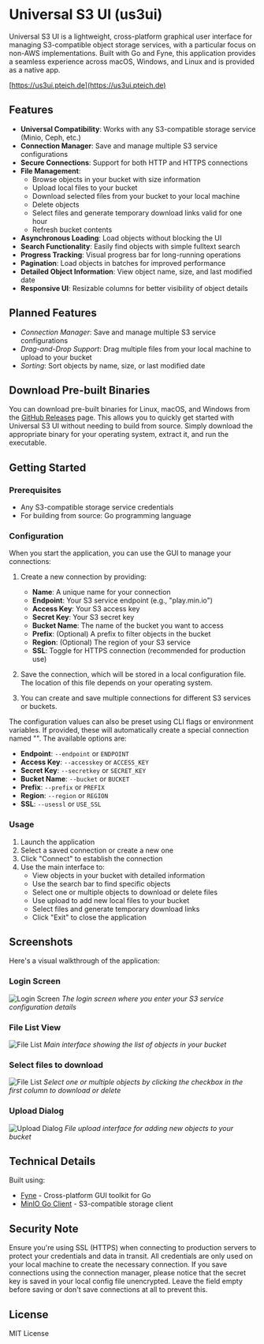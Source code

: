 # Universal S3 UI (us3ui)

Universal S3 UI is a lightweight, cross-platform graphical user interface for managing S3-compatible object storage services, with a particular focus on non-AWS implementations. 
Built with Go and Fyne, this application provides a seamless experience across macOS, Windows, and Linux and is provided as a native app.

[https://us3ui.pteich.de](https://us3ui.pteich.de)

## Features

- **Universal Compatibility**: Works with any S3-compatible storage service (Minio, Ceph, etc.)
- **Connection Manager**: Save and manage multiple S3 service configurations
- **Secure Connections**: Support for both HTTP and HTTPS connections
- **File Management**:
    - Browse objects in your bucket with size information
    - Upload local files to your bucket
    - Download selected files from your bucket to your local machine
    - Delete objects
    - Select files and generate temporary download links valid for one hour
    - Refresh bucket contents
- **Asynchronous Loading**: Load objects without blocking the UI
- **Search Functionality**: Easily find objects with simple fulltext search
- **Progress Tracking**: Visual progress bar for long-running operations
- **Pagination**: Load objects in batches for improved performance
- **Detailed Object Information**: View object name, size, and last modified date
- **Responsive UI**: Resizable columns for better visibility of object details

## Planned Features

- *Connection Manager*: Save and manage multiple S3 service configurations
- *Drag-and-Drop Support*: Drag multiple files from your local machine to upload to your bucket
- *Sorting*: Sort objects by name, size, or last modified date

## Download Pre-built Binaries

You can download pre-built binaries for Linux, macOS, and Windows from the [GitHub Releases](https://github.com/pteich/us3ui/releases) page. This allows you to quickly get started with Universal S3 UI without needing to build from source. Simply download the appropriate binary for your operating system, extract it, and run the executable.

## Getting Started

### Prerequisites

- Any S3-compatible storage service credentials
- For building from source: Go programming language

### Configuration

When you start the application, you can use the GUI to manage your connections:

1. Create a new connection by providing:
    - **Name**: A unique name for your connection
    - **Endpoint**: Your S3 service endpoint (e.g., "play.min.io")
    - **Access Key**: Your S3 access key
    - **Secret Key**: Your S3 secret key
    - **Bucket Name**: The name of the bucket you want to access
    - **Prefix**: (Optional) A prefix to filter objects in the bucket
    - **Region**: (Optional) The region of your S3 service
    - **SSL**: Toggle for HTTPS connection (recommended for production use)

2. Save the connection, which will be stored in a local configuration file. The location of this file depends on your operating system.

3. You can create and save multiple connections for different S3 services or buckets.

The configuration values can also be preset using CLI flags or environment variables. If provided, these will automatically create a special connection named "<Transient>". The available options are:

- **Endpoint**: `--endpoint` or `ENDPOINT`
- **Access Key**: `--accesskey` or `ACCESS_KEY`
- **Secret Key**: `--secretkey` or `SECRET_KEY`
- **Bucket Name**: `--bucket` or `BUCKET`
- **Prefix**: `--prefix` or `PREFIX`
- **Region**: `--region` or `REGION`
- **SSL**: `--usessl` or `USE_SSL`

### Usage

1. Launch the application
2. Select a saved connection or create a new one
3. Click "Connect" to establish the connection
4. Use the main interface to:
    - View objects in your bucket with detailed information
    - Use the search bar to find specific objects
    - Select one or multiple objects to download or delete files
    - Use upload to add new local files to your bucket
    - Select files and generate temporary download links
    - Click "Exit" to close the application

## Screenshots

Here's a visual walkthrough of the application:

### Login Screen
![Login Screen](screenshots/login.png)
*The login screen where you enter your S3 service configuration details*

### File List View
![File List](screenshots/filelist.png)
*Main interface showing the list of objects in your bucket*

### Select files to download
![File List](screenshots/selectfiles.png)
*Select one or multiple objects by clicking the checkbox in the first column to download or delete*

### Upload Dialog
![Upload Dialog](screenshots/upload-file.png)
*File upload interface for adding new objects to your bucket*

## Technical Details

Built using:
- [Fyne](https://fyne.io/) - Cross-platform GUI toolkit for Go
- [MinIO Go Client](https://github.com/minio/minio-go) - S3-compatible storage client

## Security Note

Ensure you're using SSL (HTTPS) when connecting to production servers to protect your credentials and data in transit.
All credentials are only used on your local machine to create the necessary connection.
If you save connections using the connection manager, please notice that the secret key is saved in 
your local config file unencrypted. Leave the field empty before saving or don't save connections at all to prevent this. 

## License

MIT License